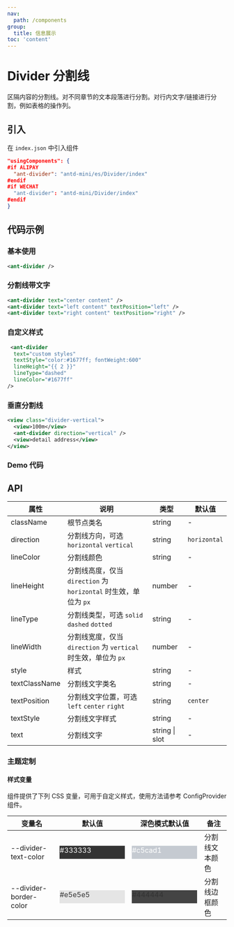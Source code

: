 ```yaml
---
nav:
  path: /components
group:
  title: 信息展示
toc: 'content'
---
```


# Divider 分割线

区隔内容的分割线。对不同章节的文本段落进行分割。对行内文字/链接进行分割，例如表格的操作列。

## 引入

在 `index.json` 中引入组件

```json
"usingComponents": {
#if ALIPAY
  "ant-divider": "antd-mini/es/Divider/index"
#endif
#if WECHAT
  "ant-divider": "antd-mini/Divider/index"
#endif
}
```

## 代码示例

### 基本使用

```xml
<ant-divider />
```

### 分割线带文字

```xml
<ant-divider text="center content" />
<ant-divider text="left content" textPosition="left" />
<ant-divider text="right content" textPosition="right" />
```

### 自定义样式

```xml
 <ant-divider
  text="custom styles"
  textStyle="color:#1677ff; fontWeight:600"
  lineHeight="{{ 2 }}"
  lineType="dashed"
  lineColor="#1677ff"
/>
```

### 垂直分割线

```xml
<view class="divider-vertical">
  <view>100m</view>
  <ant-divider direction="vertical" />
  <view>detail address</view>
</view>
```

### Demo 代码

<code src='../../demo/pages/Divider/index'></code>

## API

| 属性          | 说明                                                             | 类型           | 默认值       |
| ------------- | ---------------------------------------------------------------- | -------------- | ------------ |
| className     | 根节点类名                                                       | string         | -            |
| direction     | 分割线方向，可选 `horizontal` `vertical`                         | string         | `horizontal` |
| lineColor     | 分割线颜色                                                       | string         | -            |
| lineHeight    | 分割线高度，仅当 `direction` 为 `horizontal` 时生效，单位为 `px` | number         | -            |
| lineType      | 分割线类型，可选 `solid` `dashed` `dotted`                       | string         | -            |
| lineWidth     | 分割线宽度，仅当 `direction` 为 `vertical` 时生效，单位为 `px`   | number         | -            |
| style         | 样式                                                             | string         | -            |
| textClassName | 分割线文字类名                                                   | string         | -            |
| textPosition  | 分割线文字位置，可选 `left` `center` `right`                     | string         | `center`     |
| textStyle     | 分割线文字样式                                                   | string         | -            |
| text          | 分割线文字                                                       | string \| slot | -            |

### 主题定制

#### 样式变量

组件提供了下列 CSS 变量，可用于自定义样式，使用方法请参考 ConfigProvider 组件。

| 变量名                 | 默认值                                                                                            | 深色模式默认值                                                                                    | 备注           |
| ---------------------- | ------------------------------------------------------------------------------------------------- | ------------------------------------------------------------------------------------------------- | -------------- |
| --divider-text-color   | <div style="width: 150px; height: 30px; background-color: #333333; color: #ffffff;">#333333</div> | <div style="width: 150px; height: 30px; background-color: #c5cad1; color: #ffffff;">#c5cad1</div> | 分割线文本颜色 |
| --divider-border-color | <div style="width: 150px; height: 30px; background-color: #e5e5e5; color: #333333;">#e5e5e5</div> | <div style="width: 150px; height: 30px; background-color: #444444; color: #333333;">#444444</div> | 分割线边框颜色 |
